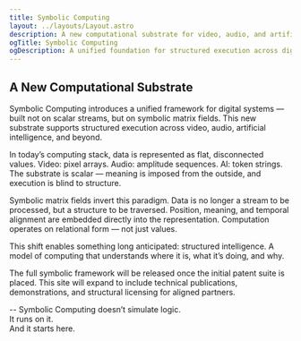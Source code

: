 ```yaml
---
title: Symbolic Computing
layout: ../layouts/Layout.astro
description: A new computational substrate for video, audio, and artificial intelligence — built on symbolic matrix fields.
ogTitle: Symbolic Computing
ogDescription: A unified foundation for structured execution across digital domains.
---
```


## A New Computational Substrate

Symbolic Computing introduces a unified framework for digital systems — built not on scalar streams, but on symbolic matrix fields. This new substrate supports structured execution across video, audio, artificial intelligence, and beyond.

In today’s computing stack, data is represented as flat, disconnected values. Video: pixel arrays. Audio: amplitude sequences. AI: token strings. The substrate is scalar — meaning is imposed from the outside, and execution is blind to structure.

Symbolic matrix fields invert this paradigm. Data is no longer a stream to be processed, but a structure to be traversed. Position, meaning, and temporal alignment are embedded directly into the representation. Computation operates on relational form — not just values.

This shift enables something long anticipated: structured intelligence. A model of computing that understands where it is, what it’s doing, and why.

The full symbolic framework will be released once the initial patent suite is placed. This site will expand to include technical publications, demonstrations, and structural licensing for aligned partners.

--
Symbolic Computing doesn’t simulate logic.  
It runs on it.  
And it starts here.


